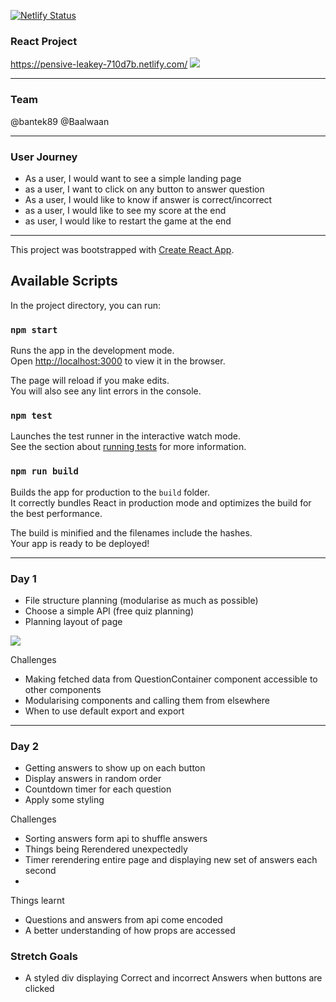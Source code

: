 [![Netlify Status](https://api.netlify.com/api/v1/badges/0d0495da-9f6e-4448-ada0-70dc5214bcce/deploy-status)](https://app.netlify.com/sites/pensive-leakey-710d7b/deploys)

### React Project

https://pensive-leakey-710d7b.netlify.com/
![](https://i.imgur.com/EJMVlux.png)

---
### Team

@bantek89
@Baalwaan

---

### User Journey

- As a user, I would want to see a simple landing page
- as a user, I want to click on any button to answer question
- As a user, I would like to know if answer is correct/incorrect
- as a user, I would like to see my score at the end 
- as user, I would like to restart the game at the end


---

This project was bootstrapped with [Create React App](https://github.com/facebook/create-react-app).

## Available Scripts

In the project directory, you can run:

### `npm start`

Runs the app in the development mode.<br>
Open [http://localhost:3000](http://localhost:3000) to view it in the browser.

The page will reload if you make edits.<br>
You will also see any lint errors in the console.

### `npm test`

Launches the test runner in the interactive watch mode.<br>
See the section about [running tests](https://facebook.github.io/create-react-app/docs/running-tests) for more information.

### `npm run build`

Builds the app for production to the `build` folder.<br>
It correctly bundles React in production mode and optimizes the build for the best performance.

The build is minified and the filenames include the hashes.<br>
Your app is ready to be deployed!


---

### Day 1
	
- File structure planning (modularise as much as possible)
- Choose a simple API (free quiz planning)
- Planning layout of page


![](https://i.imgur.com/GbGe1W1.png)


Challenges 

- Making fetched data from QuestionContainer component accessible to other components
- Modularising components and calling them from elsewhere
- When to use default export and export

---

### Day 2

- Getting answers to show up on each button
- Display answers in random order
- Countdown timer for each question
- Apply some styling


Challenges

- Sorting answers form api to shuffle answers 
- Things being Rerendered unexpectedly
- Timer rerendering entire page and displaying new set of answers each second
- 


Things learnt

- Questions and answers from api come encoded
- A better understanding of how props are accessed



### Stretch Goals

- A styled div displaying Correct and incorrect Answers when buttons are clicked


